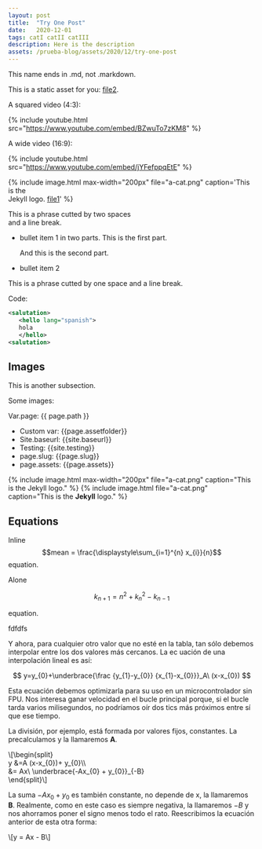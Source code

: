 ```yaml
---
layout: post
title:  "Try One Post"
date:   2020-12-01
tags: catI catII catIII
description: Here is the description
assets: /prueba-blog/assets/2020/12/try-one-post
---
```


This name ends in .md, not .markdown.

This is a static asset for you: [file2]({{assets}}/file1.txt).

A squared video (4:3):

{% include youtube.html src="https://www.youtube.com/embed/BZwuTo7zKM8" %}

A wide video (16:9):

{% include youtube.html src="https://www.youtube.com/embed/jYFefppqEtE" %}

{% include image.html max-width="200px" file="a-cat.png" caption='This is the  
Jekyll logo. [file1](/file1.txt)' %}

This is a phrase cutted by two spaces  
and a line break.


- bullet item 1 in two parts. This is the first part.

  And this is the second part.

- bullet item 2



This is a phrase cutted by one space 
and a line break.

Code:

```xml
<salutation>
   <hello lang="spanish">
   hola
   </hello>
<salutation>
```

## Images

This is another subsection.

Some images:


Var.page: {{ page.path }}


- Custom var: {{page.assetfolder}}
- Site.baseurl: {{site.baseurl}}
- Testing: {{site.testing}}
- page.slug: {{page.slug}}
- page.assets: {{page.assets}}



{% include image.html max-width="200px" file="a-cat.png" caption="This is the Jekyll logo." %}
{% include image.html file="a-cat.png" caption="This is the
**Jekyll** logo." %}


## Equations

Inline $$mean = \frac{\displaystyle\sum_{i=1}^{n} x_{i}}{n}$$ equation.

Alone

$$
k_{n+1} = n^2 + k_n^2 - k_{n-1}
$$


equation.

fdfdfs



Y ahora, para cualquier otro valor que no esté en la tabla, tan sólo debemos interpolar entre los dos valores más cercanos. La ec
uación de una interpolación lineal es así:

$$
y=y_{0}+\underbrace{\frac {y_{1}-y_{0}} {x_{1}-x_{0}}}_A\ (x-x_{0})
$$



Esta ecuación debemos optimizarla para su uso en un microcontrolador sin FPU. Nos interesa ganar velocidad en el bucle principal porque, si el bucle tarda varios milisegundos, no podríamos oír dos tics más próximos entre sí que ese tiempo.

La división, por ejemplo, está formada por valores fijos, constantes. La precalculamos y la llamaremos <b>A</b>.

\\[\begin{split}<br />y &amp;=A (x-x_{0})+ y_{0}\\\\<br />&amp;= Ax\ \underbrace{-Ax_{0} + y_{0}}_{-B}<br />\end{split}\\]



La suma $-Ax_{0} + y_{0}$ es también constante, no depende de x, la llamaremos <b>B</b>. Realmente,  como en este caso es siempre negativa, la llamaremos $-B$ y nos ahorramos poner el signo menos todo el rato. Reescribimos la ecuación anterior de esta otra forma:

\\[y = Ax - B\\]




